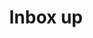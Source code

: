 ---
title: Inbox up
tags: ["inbox", "up", "upload", "arrow", "send"]
icon: inbox-up
svg: '<svg xmlns="http://www.w3.org/2000/svg" width="24" height="24" fill="none" viewBox="0 0 24 24" stroke-width="1.5" stroke-linecap="round" stroke-linejoin="round" stroke="currentColor"><path d="M3.25 13h3.68a2 2 0 0 1 1.664.89l.812 1.22a2 2 0 0 0 1.664.89h1.86a2 2 0 0 0 1.664-.89l.812-1.22A2 2 0 0 1 17.07 13h3.68"/><path d="m5.45 4.11-2.162 7.847A8 8 0 0 0 3 14.082V19a2 2 0 0 0 2 2h14a2 2 0 0 0 2-2v-4.918a8 8 0 0 0-.288-2.125L18.55 4.11A2 2 0 0 0 16.76 3H7.24a2 2 0 0 0-1.79 1.11M12.003 12 12 6.72"/><path d="M14.5 8.653 12 6 9.5 8.653"/></svg>'
---